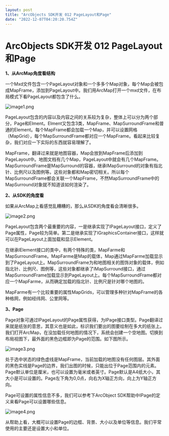 ```yaml
---
layout: post
title: "ArcObjects SDK开发 012 PageLayout和Page"
date: "2022-12-07T04:20:20.754Z"
---
```

ArcObjects SDK开发 012 PageLayout和Page
====================================

**1、从ArcMap角度看结构**

一个Mxd文件包含一个PageLayout对象和一个多多个Map对象，每个Map会被包成MapFrame，添加到PageLayout中。我们用ArcMap打开一个mxd文件，在布局模式下看PageLayout都包含了什么。

![image1.png](https://img2023.cnblogs.com/blog/146887/202212/146887-20221207095728229-1756443911.png)

PageLayout包含的内容以及内容之间的关系较为复杂，整体上可以分为两个部分，Page和Elment。Elment又包含3类，MapFrame、MapSurroundFrame和普通的Element。每个MapFrame都会加载一个Map，并可以设置网格（MapGrid），每个MapSurroundFrame都对应一个MapFrame。看起来比较复杂，我们对应一下实际的东西就容易理解了。

MapFrame，翻译过来就是地图容器，Map会放到MapFrame后添加到PageLayout中。地图文档有几个Map，PageLayout中就会有几个MapFrame。MapSurroundFrame是MapSurround的容器，继承IMapSurround的对象有指北针、比例尺以及图例等。这些对象都和Map密切相关。所以每个MapSurroundFrame都会关联一个MapFrame，不然MapSurroundFrame中的MapSurround对象就不知道该如何渲染了。

**2、从SDK的角度看**

如果从ArcMap上看感觉乱糟糟的，那么从SDK的角度看会清晰很多。

![image2.png](https://img2023.cnblogs.com/blog/146887/202212/146887-20221207095728041-231719753.png)

PageLayout包含两个最重要的内容，一是继承实现了IPageLayout接口，定义了Page属性，Page较为简单。第二是继承实现了IGraphicsContainer接口，这样就可以在PageLayout上面加载和显示Element。

在继承IElement接口的类中，有两个特殊的类，MapFarme和MapSurroundFrame。MapFarme是Map的载体，Map通过MapFarme加载显示到了PageLayout上。MapSurroundFrame为和地图相关的图饰对象的载体，例如指北针、比例尺、图例等，这些对象都继承了IMapSurround接口，通过MapSurroundFrame加载显示到PageLayout上。每个MapSurroundFrame都对应一个MapFarme，从而确定加载的指北针、比例尺是针对哪个地图的。

MapFarme有一个比较重要的属性MapGrids，可以管理多种针对MapFrame的各种格网，例如经纬网、公里网等。

**3、Page**

Page对象可通过IPageLayout的Page属性获得，为IPage接口类型。Page翻译过来就是纸张的意思，其意义也是如此，标识我们要出的图要绘制在多大的纸张上。我们打开ArcMap，在没加载任何地图的情况下，系统会创建一个空地图。切换到布局视图下，最外面的黑色边框即为Page的范围。如下图所示。

![image3.png](https://img2023.cnblogs.com/blog/146887/202212/146887-20221207095728103-1759337589.png)

处于选中状态的绿色虚线是MapFrame，当前加载的地图没有任何图层。其外面的黑色实线是Page的边界，我们出图的时候，只能出位于Page范围内的元素。Page默认单位是厘米，也可以设置为毫米或者英寸。Page默认是A4纸大小，其大小是可以设置的。Page左下角为0,0点，向右为X轴正方向，向上为Y轴正方向。

Page可设置的属性信息不多，我们可以参考下ArcObject SDK帮助中IPage的定义来看Page可以设置哪些信息。

![image4.png](https://img2023.cnblogs.com/blog/146887/202212/146887-20221207095728065-122469808.png)

从帮助上看，大概可以设置Page的边框、背景、大小以及单位等信息。我们平常使用的主要还是设置大小和单位。